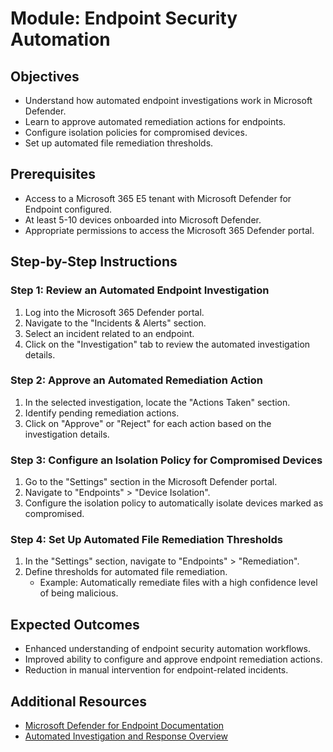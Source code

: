 # Module: Endpoint Security Automation

## Objectives
- Understand how automated endpoint investigations work in Microsoft Defender.
- Learn to approve automated remediation actions for endpoints.
- Configure isolation policies for compromised devices.
- Set up automated file remediation thresholds.

## Prerequisites
- Access to a Microsoft 365 E5 tenant with Microsoft Defender for Endpoint configured.
- At least 5-10 devices onboarded into Microsoft Defender.
- Appropriate permissions to access the Microsoft 365 Defender portal.

## Step-by-Step Instructions

### Step 1: Review an Automated Endpoint Investigation
1. Log into the Microsoft 365 Defender portal.
2. Navigate to the "Incidents & Alerts" section.
3. Select an incident related to an endpoint.
4. Click on the "Investigation" tab to review the automated investigation details.

### Step 2: Approve an Automated Remediation Action
1. In the selected investigation, locate the "Actions Taken" section.
2. Identify pending remediation actions.
3. Click on "Approve" or "Reject" for each action based on the investigation details.

### Step 3: Configure an Isolation Policy for Compromised Devices
1. Go to the "Settings" section in the Microsoft Defender portal.
2. Navigate to "Endpoints" > "Device Isolation".
3. Configure the isolation policy to automatically isolate devices marked as compromised.

### Step 4: Set Up Automated File Remediation Thresholds
1. In the "Settings" section, navigate to "Endpoints" > "Remediation".
2. Define thresholds for automated file remediation.
   - Example: Automatically remediate files with a high confidence level of being malicious.

## Expected Outcomes
- Enhanced understanding of endpoint security automation workflows.
- Improved ability to configure and approve endpoint remediation actions.
- Reduction in manual intervention for endpoint-related incidents.

## Additional Resources
- [Microsoft Defender for Endpoint Documentation](https://learn.microsoft.com/en-us/microsoft-365/security/defender-endpoint/)
- [Automated Investigation and Response Overview](https://learn.microsoft.com/en-us/microsoft-365/security/defender/air-overview)
